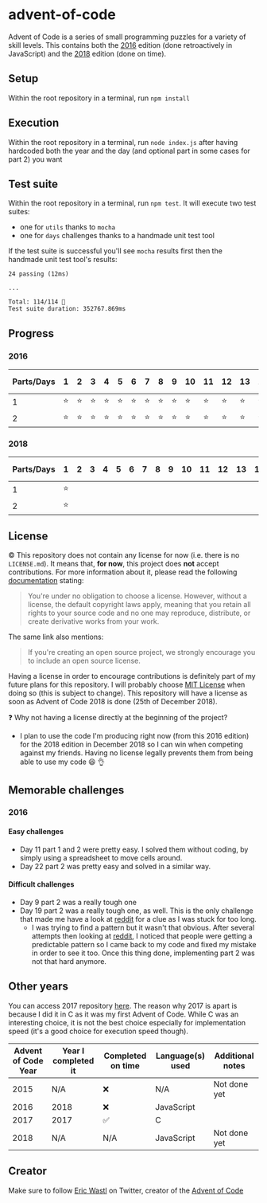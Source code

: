 # advent-of-code
Advent of Code is a series of small programming puzzles for a variety of skill levels. This contains both the [2016](https://adventofcode.com/2016) edition (done retroactively in JavaScript) and the [2018](https://adventofcode.com/2018) edition (done on time).

## Setup

Within the root repository in a terminal, run `npm install`

## Execution

Within the root repository in a terminal, run `node index.js` after having hardcoded both the year and the day (and optional part in some cases for part 2) you want

## Test suite

Within the root repository in a terminal, run `npm test`. It will execute two test suites:
- one for `utils` thanks to `mocha`
- one for `days` challenges thanks to a handmade unit test tool

If the test suite is successful you'll see `mocha` results first then the handmade unit test tool's results:
```
24 passing (12ms)

...

Total: 114/114 🎉
Test suite duration: 352767.869ms
```

## Progress

### 2016

|Parts/Days|1|2|3|4|5|6|7|8|9|10|11|12|13|14|15|16|17|18|19|20|21|22|23|24|25 :christmas_tree:|
|-|-|-|-|-|-|-|-|-|-|-|-|-|-|-|-|-|-|-|-|-|-|-|-|-|-|
|1|:star:|:star:|:star:|:star:|:star:|:star:|:star:|:star:|:star:|:star:|:star:|:star:|:star:|:star:|:star:|:star:|:star:|:star:|:star:|:star:|:star:|:star:|:star:|:star:|:star2:|
|2|:star:|:star:|:star:|:star:|:star:|:star:|:star:|:star:|:star:|:star:|:star:|:star:|:star:|:star:|:star:|:star:|:star:|:star:|:star:|:star:|:star:|:star:|:star:|:star:|:star2:|

### 2018

|Parts/Days|1|2|3|4|5|6|7|8|9|10|11|12|13|14|15|16|17|18|19|20|21|22|23|24|25 :christmas_tree:|
|-|-|-|-|-|-|-|-|-|-|-|-|-|-|-|-|-|-|-|-|-|-|-|-|-|-|
|1|:star:|
|2|:star:|

## License

:copyright: This repository does not contain any license for now (i.e. there is no `LICENSE.md`). It means that, **for now**, this project does **not** accept contributions.
For more information about it, please read the following [documentation](https://help.github.com/articles/licensing-a-repository/#choosing-the-right-license) stating:
> You're under no obligation to choose a license. However, without a license, the default copyright laws apply, meaning that you retain all rights to your source code and no one may reproduce, distribute, or create derivative works from your work.

The same link also mentions:
> If you're creating an open source project, we strongly encourage you to include an open source license.

Having a license in order to encourage contributions is definitely part of my future plans for this repository. I will probably choose [MIT License](https://choosealicense.com/licenses/mit/) when doing so (this is subject to change). This repository will have a license as soon as Advent of Code 2018 is done (25th of December 2018).

:question: Why not having a license directly at the beginning of the project?

- I plan to use the code I'm producing right now (from this 2016 edition) for the 2018 edition in December 2018 so I can win when competing against my friends. Having no license legally prevents them from being able to use my code :laughing: :ok_hand:

## Memorable challenges

### 2016

#### Easy challenges

- Day 11 part 1 and 2 were pretty easy. I solved them without coding, by simply using a spreadsheet to move cells around.
- Day 22 part 2 was pretty easy and solved in a similar way.

#### Difficult challenges

- Day 9 part 2 was a really tough one
- Day 19 part 2 was a really tough one, as well. This is the only challenge that made me have a look at [reddit](https://www.reddit.com/r/adventofcode/) for a clue as I was stuck for too long.
  - I was trying to find a pattern but it wasn't that obvious. After several attempts then looking at [reddit](https://www.reddit.com/r/adventofcode/), I noticed that people were getting a predictable pattern so I came back to my code and fixed my mistake in order to see it too. Once this thing done, implementing part 2 was not that hard anymore. 

## Other years

You can access 2017 repository [here](https://github.com/sebranly/advent-of-code-2017). The reason why 2017 is apart is because I did it in C as it was my first Advent of Code. While C was an interesting choice, it is not the best choice especially for implementation speed (it's a good choice for execution speed though).

|Advent of Code Year|Year I completed it|Completed on time|Language(s) used|Additional notes|
|-|-|-|-|-|
|2015|N/A|:x:|N/A|Not done yet|
|2016|2018|:x:|JavaScript|
|2017|2017|:white_check_mark:|C|
|2018|N/A|N/A|JavaScript|Not done yet|

## Creator

Make sure to follow [Eric Wastl](https://twitter.com/ericwastl) on Twitter, creator of the [Advent of Code](https://adventofcode.com/)